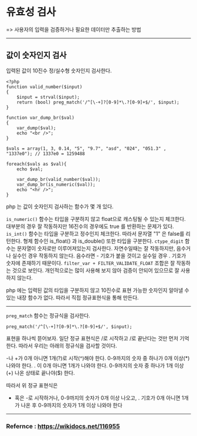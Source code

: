 # 유효성 검사

=> 사용자의 입력을 검증하거나 필요한 데이터만 추출하는 방법

---

## 값이 숫자인지 검사

입력된 값이 10진수 정/실수형 숫자인지 검사한다.

```
<?php
function valid_number($input)
{    
    $input = strval($input);
    return (bool) preg_match('/^[\-+]?[0-9]*\.?[0-9]+$/', $input);
}

function var_dump_br($val)
{
    var_dump($val);
    echo "<br />";
}

$vals = array(1, 3, 0.14, "5", "9.7", "asd", "024", "051.3" , "1337e0"); // 1337e0 = 1259488

foreach($vals as $val){
    echo $val;  

    var_dump_br(valid_number($val));
    var_dump_br(is_numeric($val));
    echo "<hr />";
}

```

php 는 값이 숫자인지 검사하는 함수가 몇 개 있다.

`is_numeric()` 함수는 타입을 구분하지 않고 float으로 캐스팅될 수 있는지 체크한다. 대부분의 경우 잘 작동하지만 16진수의 경우에도 true 를 반환하는 문제가 있다.
`is_int()` 함수는 타입을 구분하고 정수인지 체크한다. 따라서 문자열 "1" 은 false를 리턴한다. 형제 함수인 is_float() 과 is_double() 또한 타입을 구분한다.
`ctype_digit` 함수는 문자열이 숫자로만 이루어져있는지 검사한다. 자연수일때는 잘 작동하지만, 음수거나 실수인 경우 작동하지 않는다. 음수라면 - 기호가 붙을 것이고 실수일 경우 . 기호가 숫자에 존재하기 때문이다.
`filter_var + FILTER_VALIDATE_FLOAT` 조합은 잘 작동하는 것으로 보인다. 개인적으로는 많이 사용해 보지 않아 검증이 안되어 있으므로 잘 사용하지 않는다.

php 에는 입력된 값의 타입을 구분하지 않고 10진수로 표현 가능한 숫자인지 알아낼 수 있는 내장 함수가 없다. 따라서 직접 정규표현식을 통해 만든다.

---

`preg_match` 함수는 정규식을 검사한다.

```
preg_match('/^[\-+]?[0-9]*\.?[0-9]+$/', $input);
```

표현을 하나씩 뜯어보자. 일단 정규 표현식은 /로 시작하고 /로 끝난다는 것만 먼저 기억한다. 따라서 우리는 아래의 정규식을 검사할 것이다.

-나 +가 0개 아니면 1개(?)로 시작(^)해야 한다.
0-9까지의 숫자 중 하나가 0개 이상(*) 나와야 한다.
. 이 0개 아니면 1개가 나와야 한다.
0-9까지의 숫자 중 하나가 1개 이상(+) 나온 상태로 끝나야($) 한다.

따라서 위 정규 표현식은

+ 혹은 -로 시작하거나, 0-9까지의 숫자가 0개 이상 나오고, . 기호가 0개 아니면 1개가 나온 후 0-9까지의 숫자가 1개 이상 나와야 한다

---




### Refernce : https://wikidocs.net/116955